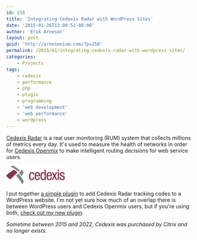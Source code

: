 ```yaml
---
id: 258
title: 'Integrating Cedexis Radar with WordPress Sites'
date: '2015-01-26T12:00:52-08:00'
author: 'Erik Arneson'
layout: post
guid: 'http://arnesonium.com/?p=258'
permalink: /2015/01/integrating-cedexis-radar-with-wordpress-sites/
categories:
    - Projects
tags:
    - cedexis
    - performance
    - php
    - plugin
    - programming
    - 'web development'
    - 'web performance'
    - wordpress
---
```


<a href="http://www.cedexis.com/radar/" target="_blank">Cedexis Radar</a> is a real user monitoring (RUM) system that collects millions of metrics every day. It's used to measure the health of networks in order for <a href="http://www.cedexis.com/openmix/" target="_blank">Cedexis Openmix</a> to make intelligent routing decisions for web service users.
<!--more-->

<a target="_blank" href="http://cedexis.com"><img src="/wp-content/uploads/2015/01/logo-cedexis.png#right" alt="Cedexis Logo"></a>

I put together <a href="/cedexis-radar-tracking-for-wordpress/" title="Cedexis Radar Tracking for WordPress">a simple plugin</a> to add Cedexis Radar tracking codes to a WordPress website. I'm not yet sure how much of an overlap there is between WordPress users and Cedexis Openmix users, but if you're using both, <a href="/cedexis-radar-tracking-for-wordpress/" title="Cedexis Radar Tracking for WordPress">check out my new plugin</a>.

<em>Sometime between 2015 and 2022, Cedexis was purchased by Citrix and no longer exists.</em>
